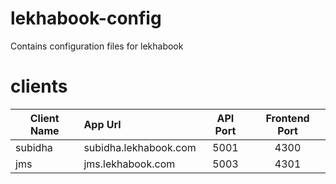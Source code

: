# lekhabook-config
Contains configuration files for lekhabook

# clients
| Client Name | App Url | API Port | Frontend Port |
| ------------|:--------|:--------:|:-------------:|
|subidha      | subidha.lekhabook.com |         5001 |        4300 |
|jms          | jms.lekhabook.com     |        5003  |      4301 |   

